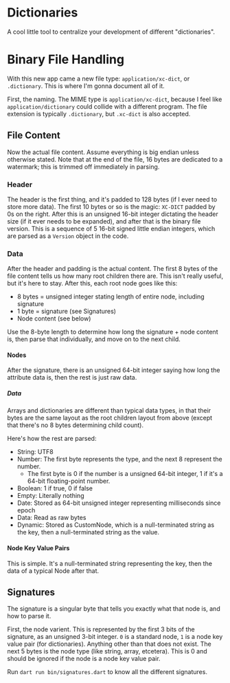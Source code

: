 # Dictionaries

A cool little tool to centralize your development of different "dictionaries".

# Binary File Handling

With this new app came a new file type: `application/xc-dict`, or `.dictionary`. This is where I'm gonna document all of it.

First, the naming. The MIME type is `application/xc-dict`, because I feel like `application/dictionary` could collide with a different program. The file extension is typically `.dictionary`, but `.xc-dict` is also accepted.

## File Content

Now the actual file content. Assume everything is big endian unless otherwise stated. Note that at the end of the file, 16 bytes are dedicated to a watermark; this is trimmed off immediately in parsing.

### Header

The header is the first thing, and it's padded to 128 bytes (if I ever need to store more data). The first 10 bytes or so is the magic: `XC-DICT` padded by 0s on the right. After this is an unsigned 16-bit integer dictating the header size (if it ever needs to be expanded), and after that is the binary file version. This is a sequence of 5 16-bit signed little endian integers, which are parsed as a `Version` object in the code.

### Data

After the header and padding is the actual content. The first 8 bytes of the file content tells us how many root children there are. This isn't really useful, but it's here to stay. After this, each root node goes like this:

- 8 bytes = unsigned integer stating length of entire node, including signature
- 1 byte = signature (see Signatures)
- Node content (see below)

Use the 8-byte length to determine how long the signature + node content is, then parse that individually, and move on to the next child.

#### Nodes

After the signature, there is an unsigned 64-bit integer saying how long the attribute data is, then the rest is just raw data.

##### Data

Arrays and dictionaries are different than typical data types, in that their bytes are the same layout as the root children layout from above (except that there's no 8 bytes determining child count).

Here's how the rest are parsed:

- String: UTF8
- Number: The first byte represents the type, and the next 8 represent the number.
    - The first byte is 0 if the number is a unsigned 64-bit integer, 1 if it's a 64-bit floating-point number.
- Boolean: 1 if true, 0 if false
- Empty: Literally nothing
- Date: Stored as 64-bit unsigned integer representing milliseconds since epoch
- Data: Read as raw bytes
- Dynamic: Stored as CustomNode, which is a null-terminated string as the key, then a null-terminated string as the value.

#### Node Key Value Pairs

This is simple. It's a null-terminated string representing the key, then the data of a typical Node after that.

## Signatures

The signature is a singular byte that tells you exactly what that node is, and how to parse it.

First, the node varient. This is represented by the first 3 bits of the signature, as an unsigned 3-bit integer. `0` is a standard node, `1` is a node key value pair (for dictionaries). Anything other than that does not exist. The next 5 bytes is the node type (like string, array, etcetera). This is 0 and should be ignored if the node is a node key value pair.

Run `dart run bin/signatures.dart` to know all the different signatures.
